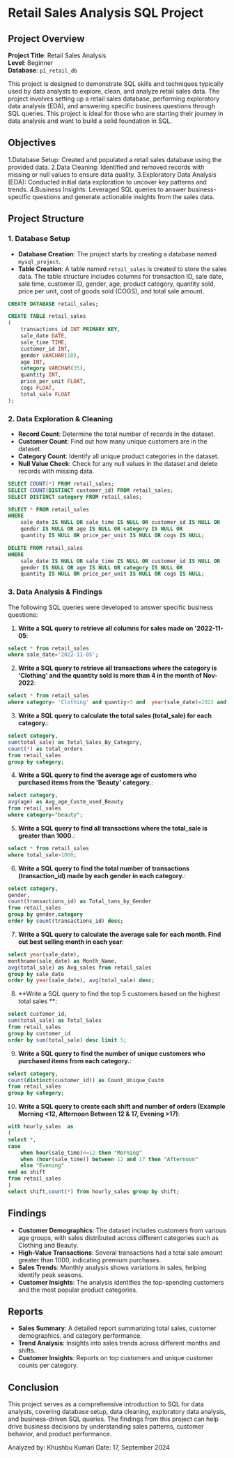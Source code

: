 # Retail Sales Analysis SQL Project

## Project Overview

**Project Title**: Retail Sales Analysis  
**Level**: Beginner  
**Database**: `p1_retail_db`

This project is designed to demonstrate SQL skills and techniques typically used by data analysts to explore, clean, and analyze retail sales data. The project involves setting up a retail sales database, performing exploratory data analysis (EDA), and answering specific business questions through SQL queries. This project is ideal for those who are starting their journey in data analysis and want to build a solid foundation in SQL.

## Objectives

1.Database Setup: Created and populated a retail sales database using the provided data.
2.Data Cleaning: Identified and removed records with missing or null values to ensure data quality.
3.Exploratory Data Analysis (EDA): Conducted initial data exploration to uncover key patterns and trends.
4.Business Insights: Leveraged SQL queries to answer business-specific questions and generate actionable insights from the sales data.

## Project Structure

### 1. Database Setup

- **Database Creation**: The project starts by creating a database named `mysql_project`.
- **Table Creation**: A table named `retail_sales` is created to store the sales data. The table structure includes columns for transaction ID, sale date, sale time, customer ID, gender, age, product category, quantity sold, price per unit, cost of goods sold (COGS), and total sale amount.

```sql
CREATE DATABASE retail_sales;

CREATE TABLE retail_sales
(
    transactions_id INT PRIMARY KEY,
    sale_date DATE,	
    sale_time TIME,
    customer_id INT,	
    gender VARCHAR(10),
    age INT,
    category VARCHAR(35),
    quantity INT,
    price_per_unit FLOAT,	
    cogs FLOAT,
    total_sale FLOAT
);
```

### 2. Data Exploration & Cleaning

- **Record Count**: Determine the total number of records in the dataset.
- **Customer Count**: Find out how many unique customers are in the dataset.
- **Category Count**: Identify all unique product categories in the dataset.
- **Null Value Check**: Check for any null values in the dataset and delete records with missing data.

```sql
SELECT COUNT(*) FROM retail_sales;
SELECT COUNT(DISTINCT customer_id) FROM retail_sales;
SELECT DISTINCT category FROM retail_sales;

SELECT * FROM retail_sales
WHERE 
    sale_date IS NULL OR sale_time IS NULL OR customer_id IS NULL OR 
    gender IS NULL OR age IS NULL OR category IS NULL OR 
    quantity IS NULL OR price_per_unit IS NULL OR cogs IS NULL;

DELETE FROM retail_sales
WHERE 
    sale_date IS NULL OR sale_time IS NULL OR customer_id IS NULL OR 
    gender IS NULL OR age IS NULL OR category IS NULL OR 
    quantity IS NULL OR price_per_unit IS NULL OR cogs IS NULL;
```

### 3. Data Analysis & Findings

The following SQL queries were developed to answer specific business questions:

1. **Write a SQL query to retrieve all columns for sales made on '2022-11-05**:
```sql
select * from retail_sales 
where sale_date='2022-11-05';
```

2. **Write a SQL query to retrieve all transactions where the category is 'Clothing' and the quantity sold is more than 4 in the month of Nov-2022**:
```sql
select * from retail_sales 
where category= 'Clothing' and quantiy>3 and  year(sale_date)=2022 and month(sale_date)=11;
```

3. **Write a SQL query to calculate the total sales (total_sale) for each category.**:
```sql
select category,
sum(total_sale) as Total_Sales_By_Category,
count(*) as total_orders 
from retail_sales 
group by category;
```

4. **Write a SQL query to find the average age of customers who purchased items from the 'Beauty' category.**:
```sql
select category, 
avg(age) as Avg_age_Custm_used_Beauty 
from retail_sales 
where category="beauty";
```

5. **Write a SQL query to find all transactions where the total_sale is greater than 1000.**:
```sql
select * from retail_sales 
where total_sale>1000;
```

6. **Write a SQL query to find the total number of transactions (transaction_id) made by each gender in each category.**:
```sql
select category,
gender,
count(transactions_id) as Total_tans_by_Gender 
from retail_sales 
group by gender,category 
order by count(transactions_id) desc;
```

7. **Write a SQL query to calculate the average sale for each month. Find out best selling month in each year**:
```sql
select year(sale_date),
monthname(sale_date) as Month_Name, 
avg(total_sale) as Avg_sales from retail_sales 
group by sale_date
order by year(sale_date), avg(total_sale) desc;
```

8. **Write a SQL query to find the top 5 customers based on the highest total sales **:
```sql
select customer_id,
sum(total_sale) as Total_Sales 
from retail_sales 
group by customer_id 
order by sum(total_sale) desc limit 5;
```

9. **Write a SQL query to find the number of unique customers who purchased items from each category.**:
```sql
select category,
count(distinct(customer_id)) as Count_Unique_Custm 
from retail_sales 
group by category;
```

10. **Write a SQL query to create each shift and number of orders (Example Morning <12, Afternoon Between 12 & 17, Evening >17)**:
```sql
with hourly_sales  as
(
select *,
case 
    when hour(sale_time)<=12 then "Morning"
    when (hour(sale_time)) between 12 and 17 then "Afternoon"
    else "Evening"
end as shift 
from retail_sales
)
select shift,count(*) from hourly_sales group by shift;
```

## Findings

- **Customer Demographics**: The dataset includes customers from various age groups, with sales distributed across different categories such as Clothing and Beauty.
- **High-Value Transactions**: Several transactions had a total sale amount greater than 1000, indicating premium purchases.
- **Sales Trends**: Monthly analysis shows variations in sales, helping identify peak seasons.
- **Customer Insights**: The analysis identifies the top-spending customers and the most popular product categories.

## Reports

- **Sales Summary**: A detailed report summarizing total sales, customer demographics, and category performance.
- **Trend Analysis**: Insights into sales trends across different months and shifts.
- **Customer Insights**: Reports on top customers and unique customer counts per category.

## Conclusion

This project serves as a comprehensive introduction to SQL for data analysts, covering database setup, data cleaning, exploratory data analysis, and business-driven SQL queries. The findings from this project can help drive business decisions by understanding sales patterns, customer behavior, and product performance.

Analyzed by: Khushbu Kumari
Date: 17, September 2024

